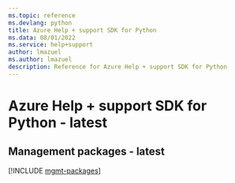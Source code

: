 ```yaml
---
ms.topic: reference
ms.devlang: python
title: Azure Help + support SDK for Python
ms.data: 08/01/2022
ms.service: help+support
author: lmazuel
ms.author: lmazuel
description: Reference for Azure Help + support SDK for Python
---
```

# Azure Help + support SDK for Python - latest

## Management packages - latest
[!INCLUDE [mgmt-packages](help-+-support-mgmt-index.md)]